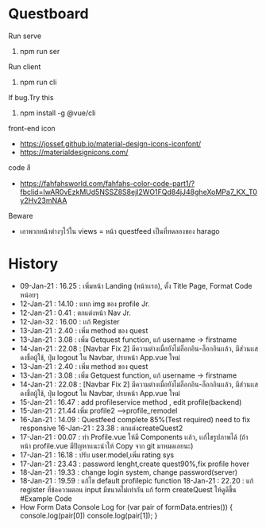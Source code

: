 # Questboard
Run serve
1. npm run ser

Run client
1. npm run cli

If bug.Try this
1. npm install -g @vue/cli

front-end icon
+ https://jossef.github.io/material-design-icons-iconfont/
+ https://materialdesignicons.com/

code สี 
+ https://fahfahsworld.com/fahfahs-color-code-part1/?fbclid=IwAR0vEzkMUd5NSSZ8S8ejl2WO1FQd84jJ48gheXoMPa7_KX_T0y2Hv23mNAA

Beware
- เอาพวกหน้าต่างๆไว้ใน views
= หน้า questfeed เป็นที่ทดลองของ harago

# History
+ 09-Jan-21 : 16.25 : เพิ่มหน้า Landing (หน้าเเรก), ตั้ง Title Page, Format Code หน่อยๆ
+ 12-Jan-21 : 14.10 : แทก img ของ profile Jr.
+ 12-Jan-21 : 0.41  : ตกแต่งหน้า Nav  Jr.
+ 12-Jan-32 : 16.00 : เเก้ Register
+ 13-Jan-21 : 2.40 : เพิ่ม method ของ quest
+ 13-Jan-21 : 3.08 : เพิ่ม Getquest function, แก้ username -> firstname
+ 14-Jan-21 : 22.08 : [Navbar Fix 2] มีความต่างเมื่อยังไม่ล็อกอิน-ล็อกอินเเล้ว, มีส่วนเเสดงชื่อผู้ใช้, ปุ่ม logout ใน Navbar, ปรบหน้า App.vue ใหม่
+ 13-Jan-21 : 2.40  : เพิ่ม method ของ quest
+ 13-Jan-21 : 3.08  : เพิ่ม Getquest function, แก้ username -> firstname
+ 14-Jan-21 : 22.08 : [Navbar Fix 2] มีความต่างเมื่อยังไม่ล็อกอิน-ล็อกอินเเล้ว, มีส่วนเเสดงชื่อผู้ใช้, ปุ่ม logout ใน Navbar, ปรบหน้า App.vue ใหม่
+ 15-Jan-21 : 16.47 : add profileservice method , edit profile(backend)
+ 15-Jan-21 : 21.44 เพิ่ม profile2 -->profile_remodel
+ 16-Jan-21 : 14.09 : Questfeed complete 85%(Test required) need to fix responsive
  16-Jan-21 : 23.38 : ตกแต่งcreateQuest2 
+ 17-Jan-21 : 00.07 : ทำ Profile.vue ให้มี Components เเล้ว, เเก้ไขรูปภาพได้ (ถ้าหน้า profile.vue มีปัญหาเเนะนำให้ Copy จาก git มาหมดเลยนะ)
+ 17-Jan-21 : 16.18 : ปรับ user.model,เพิ่ม rating sys
+ 17-Jan-21 : 23.43 : password lenght,create quest90%,fix profile hover
+ 18-Jan-21 : 19.33 : change login system, change password(server)
+ 18-Jan-21 : 19.59 : แก้ไข default profilepic function
  18-Jan-21 : 22.20 : แก้ register ที่ข้อความตอน input มีขนาดไม่เท่ากัน แก้ form createQuest ให้ดูดีขึ้น   
#Example Code
+ How Form Data Console Log
    for (var pair of formData.entries()) {
	    console.log(pair[0])
      console.log(pair[1]);
    }

